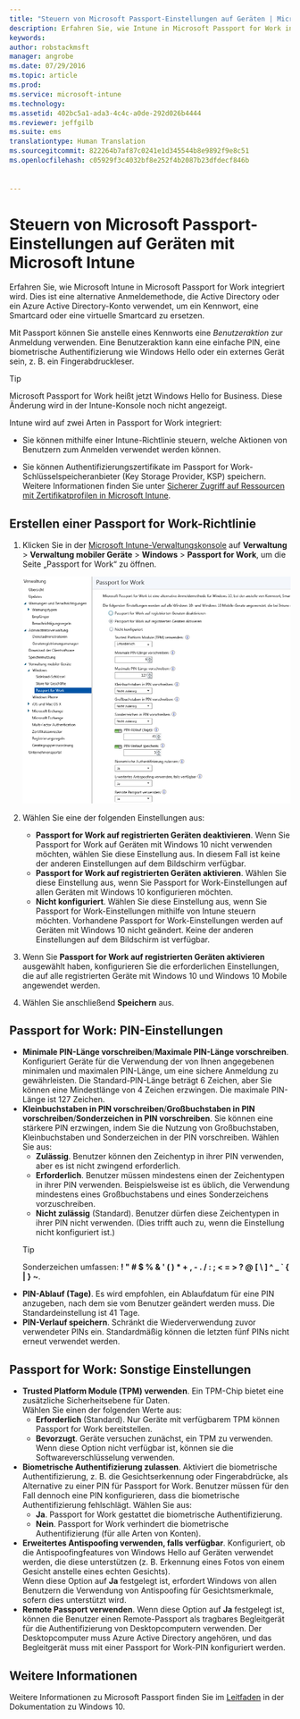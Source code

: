 ```yaml
---
title: "Steuern von Microsoft Passport-Einstellungen auf Geräten | Microsoft Intune"
description: Erfahren Sie, wie Intune in Microsoft Passport for Work integriert wird. Dies ist eine alternative Anmeldemethode, die Active Directory oder ein Azure Active Directory-Konto verwendet, um ein Kennwort, eine Smartcard oder eine virtuelle Smartcard zu ersetzen.
keywords: 
author: robstackmsft
manager: angrobe
ms.date: 07/29/2016
ms.topic: article
ms.prod: 
ms.service: microsoft-intune
ms.technology: 
ms.assetid: 402bc5a1-ada3-4c4c-a0de-292d026b4444
ms.reviewer: jeffgilb
ms.suite: ems
translationtype: Human Translation
ms.sourcegitcommit: 822264b7af87c0241e1d345544b8e9892f9e8c51
ms.openlocfilehash: c05929f3c4032bf8e252f4b2087b23dfdecf846b


---
```


# Steuern von Microsoft Passport-Einstellungen auf Geräten mit Microsoft Intune
Erfahren Sie, wie Microsoft Intune in Microsoft Passport for Work integriert wird. Dies ist eine alternative Anmeldemethode, die Active Directory oder ein Azure Active Directory-Konto verwendet, um ein Kennwort, eine Smartcard oder eine virtuelle Smartcard zu ersetzen.

Mit Passport können Sie anstelle eines Kennworts eine *Benutzeraktion* zur Anmeldung verwenden. Eine Benutzeraktion kann eine einfache PIN, eine biometrische Authentifizierung wie Windows Hello oder ein externes Gerät sein, z. B. ein Fingerabdruckleser.

>[!TIP]
>Microsoft Passport for Work heißt jetzt Windows Hello for Business. Diese Änderung wird in der Intune-Konsole noch nicht angezeigt.

Intune wird auf zwei Arten in Passport for Work integriert:

-   Sie können mithilfe einer Intune-Richtlinie steuern, welche Aktionen von Benutzern zum Anmelden verwendet werden können.

-   Sie können Authentifizierungszertifikate im Passport for Work-Schlüsselspeicheranbieter (Key Storage Provider, KSP) speichern. Weitere Informationen finden Sie unter [Sicherer Zugriff auf Ressourcen mit Zertifikatprofilen in Microsoft Intune](secure-resource-access-with-certificate-profiles.md).

## Erstellen einer Passport for Work-Richtlinie

1.  Klicken Sie in der [Microsoft Intune-Verwaltungskonsole](https://manage.microsoft.com) auf **Verwaltung** &gt; **Verwaltung mobiler Geräte** &gt; **Windows** &gt; **Passport for Work**, um die Seite „Passport for Work“ zu öffnen.

    ![Seite „Passport for Work“](../media/passport.png)

2.  Wählen Sie eine der folgenden Einstellungen aus:
    - **Passport for Work auf registrierten Geräten deaktivieren**. Wenn Sie Passport for Work auf Geräten mit Windows 10 nicht verwenden möchten, wählen Sie diese Einstellung aus. In diesem Fall ist keine der anderen Einstellungen auf dem Bildschirm verfügbar.
    - **Passport for Work auf registrierten Geräten aktivieren**. Wählen Sie diese Einstellung aus, wenn Sie Passport for Work-Einstellungen auf allen Geräten mit Windows 10 konfigurieren möchten.
    - **Nicht konfiguriert**. Wählen Sie diese Einstellung aus, wenn Sie Passport for Work-Einstellungen mithilfe von Intune steuern möchten. Vorhandene Passport for Work-Einstellungen werden auf Geräten mit Windows 10 nicht geändert. Keine der anderen Einstellungen auf dem Bildschirm ist verfügbar.
3.  Wenn Sie **Passport for Work auf registrierten Geräten aktivieren** ausgewählt haben, konfigurieren Sie die erforderlichen Einstellungen, die auf alle registrierten Geräte mit Windows 10 und Windows 10 Mobile angewendet werden.
4.  Wählen Sie anschließend **Speichern** aus.

## Passport for Work: PIN-Einstellungen


- **Minimale PIN-Länge vorschreiben**/**Maximale PIN-Länge vorschreiben**. Konfiguriert Geräte für die Verwendung der von Ihnen angegebenen minimalen und maximalen PIN-Länge, um eine sichere Anmeldung zu gewährleisten. Die Standard-PIN-Länge beträgt 6 Zeichen, aber Sie können eine Mindestlänge von 4 Zeichen erzwingen. Die maximale PIN-Länge ist 127 Zeichen.
- **Kleinbuchstaben in PIN vorschreiben**/**Großbuchstaben in PIN vorschreiben**/**Sonderzeichen in PIN vorschreiben**. Sie können eine stärkere PIN erzwingen, indem Sie die Nutzung von Großbuchstaben, Kleinbuchstaben und Sonderzeichen in der PIN vorschreiben. Wählen Sie aus:
    - **Zulässig**. Benutzer können den Zeichentyp in ihrer PIN verwenden, aber es ist nicht zwingend erforderlich.
    - **Erforderlich**. Benutzer müssen mindestens einen der Zeichentypen in ihrer PIN verwenden. Beispielsweise ist es üblich, die Verwendung mindestens eines Großbuchstabens und eines Sonderzeichens vorzuschreiben.
    - **Nicht zulässig** (Standard). Benutzer dürfen diese Zeichentypen in ihrer PIN nicht verwenden. (Dies trifft auch zu, wenn die Einstellung nicht konfiguriert ist.)
    > [!TIP]
    > Sonderzeichen umfassen: **! " # $ % &amp; ' ( ) &#42; + , - . / : ; &lt; = &gt; ? @ [ \ ] ^ _ &#96; { &#124; } ~**.
- **PIN-Ablauf (Tage)**. Es wird empfohlen, ein Ablaufdatum für eine PIN anzugeben, nach dem sie vom Benutzer geändert werden muss. Die Standardeinstellung ist 41 Tage.
- **PIN-Verlauf speichern**. Schränkt die Wiederverwendung zuvor verwendeter PINs ein. Standardmäßig können die letzten fünf PINs nicht erneut verwendet werden.


## Passport for Work: Sonstige Einstellungen

- **Trusted Platform Module (TPM) verwenden**. Ein TPM-Chip bietet eine zusätzliche Sicherheitsebene für Daten.<br>Wählen Sie einen der folgenden Werte aus:
    - **Erforderlich** (Standard). Nur Geräte mit verfügbarem TPM können Passport for Work bereitstellen.
    - **Bevorzugt**. Geräte versuchen zunächst, ein TPM zu verwenden. Wenn diese Option nicht verfügbar ist, können sie die Softwareverschlüsselung verwenden.
- **Biometrische Authentifizierung zulassen**. Aktiviert die biometrische Authentifizierung, z. B. die Gesichtserkennung oder Fingerabdrücke, als Alternative zu einer PIN für Passport for Work. Benutzer müssen für den Fall dennoch eine PIN konfigurieren, dass die biometrische Authentifizierung fehlschlägt. Wählen Sie aus:
    - **Ja**. Passport for Work gestattet die biometrische Authentifizierung.
    - **Nein**. Passport for Work verhindert die biometrische Authentifizierung (für alle Arten von Konten).
- **Erweitertes Antispoofing verwenden, falls verfügbar**. Konfiguriert, ob die Antispoofingfeatures von Windows Hello auf Geräten verwendet werden, die diese unterstützen (z. B. Erkennung eines Fotos von einem Gesicht anstelle eines echten Gesichts).<br>Wenn diese Option auf **Ja** festgelegt ist, erfordert Windows von allen Benutzern die Verwendung von Antispoofing für Gesichtsmerkmale, sofern dies unterstützt wird.
- **Remote Passport verwenden**. Wenn diese Option auf **Ja** festgelegt ist, können die Benutzer einen Remote-Passport als tragbares Begleitgerät für die Authentifizierung von Desktopcomputern verwenden. Der Desktopcomputer muss Azure Active Directory angehören, und das Begleitgerät muss mit einer Passport for Work-PIN konfiguriert werden.

## Weitere Informationen
Weitere Informationen zu Microsoft Passport finden Sie im [Leitfaden](https://technet.microsoft.com/library/mt589441.aspx) in der Dokumentation zu Windows 10.



<!--HONumber=Aug16_HO1-->


